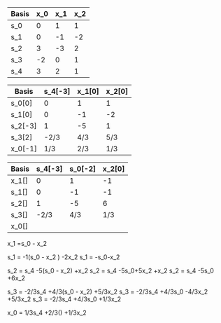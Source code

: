 | Basis | x_0 | x_1 | x_2 |
| ----- | --- | --- | --- |
| s_0   | 0   | 1   | 1   |
| s_1   | 0   | -1  | -2  |
| s_2   | 3   | -3  | 2   |
| s_3   | -2  | 0   | 1   |
| s_4   | 3   | 2   | 1   |

| Basis   | s_4[-3] | x_1[0] | x_2[0] |
| ------- | ------- | ------ | ------ |
| s_0[0]  | 0       | 1      | 1      |
| s_1[0]  | 0       | -1     | -2     |
| s_2[-3] | 1       | -5     | 1      |
| s_3[2]  | -2/3    | 4/3    | 5/3    |
| x_0[-1] | 1/3     | 2/3    | 1/3    |

| Basis | s_4[-3] | s_0[-2] | x_2[0] |
| ----- | ------- | ------- | ------ |
| x_1[] | 0       | 1       | -1     |
| s_1[] | 0       | -1      | -1     |
| s_2[] | 1       | -5      | 6      |
| s_3[] | -2/3    | 4/3    | 1/3    | 
| x_0[] |         |         |        |

x_1 =s_0 - x_2 

s_1 = -1(s_0 - x_2 ) -2x_2
s_1 = -s_0-x_2 

s_2 = s_4 -5(s_0 - x_2) +x_2
s_2 = s_4 -5s_0+5x_2 +x_2 
s_2 = s_4 -5s_0 +6x_2

s_3 = -2/3s_4 +4/3(s_0 - x_2) +5/3x_2
s_3 = -2/3s_4 +4/3s_0 -4/3x_2 +5/3x_2
s_3 = -2/3s_4 +4/3s_0 +1/3x_2

x_0 = 1/3s_4 +2/3() +1/3x_2